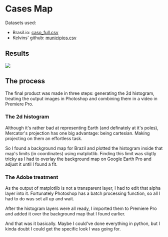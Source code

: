 # Cases Map

Datasets used:

* Brasil<span>.io: [caso_full.csv](https://data.brasil.io/dataset/covid19/_meta/list.html)
* Kelvins' github: [municipios.csv](https://github.com/kelvins/Municipios-Brasileiros)

## Results

![](https://media.giphy.com/media/gKrx2mmH1WkTeIlRZt/giphy.gif)

## The process

The final product was made in three steps: generating the 2d histogram, treating
the output images in Photoshop and combining them in a video in Premiere Pro.

### The 2d histogram

Although it's rather bad at representing Earth (and definately at it's poles),
Mercator's projection has one big advantage: being cartesian. Making projecting
on them an effortless task.

So I found a background map for Brazil and plotted the histogram inside that map's
limits (in coordinates) using matplotlib. Finding this limit was sligtly tricky
as I had to overlay the background map on Google Earth Pro and adjust it until
I found a fit.

### The Adobe treatment

As the output of matplotlib is not a transparent layer, I had to edit that alpha
layer into it. Fortunately Photoshop has a batch processing function, so all I
had to do was set all up and wait.

After the histogram layers were all ready, I imported them to Premiere Pro and
added it over the background map that I found earlier.

And that was it basically. Maybe I could've done everything in python, but I kinda
doubt I could get the specific look I was going for.